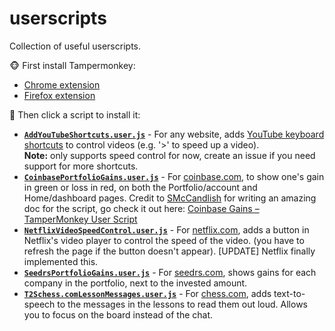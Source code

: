 # userscripts

Collection of useful userscripts.

🐵 First install Tampermonkey:
- [Chrome extension](https://chrome.google.com/webstore/detail/tampermonkey/dhdgffkkebhmkfjojejmpbldmpobfkfo)
- [Firefox extension](https://addons.mozilla.org/en-US/firefox/addon/tampermonkey/)

📜 Then click a script to install it:

- **[`AddYouTubeShortcuts.user.js`](https://raw.githubusercontent.com/kevduc/userscripts/master/AddYouTubeShortcuts.user.js)** - For any website, adds [YouTube keyboard shortcuts](https://support.google.com/youtube/answer/7631406) to control videos (e.g. '>' to speed up a video).  
  **Note:** only supports speed control for now, create an issue if you need support for more shortcuts.
- **[`CoinbasePortfolioGains.user.js`](https://raw.githubusercontent.com/kevduc/userscripts/master/CoinbasePortfolioGains.user.js)** - For [coinbase.com](https://coinbase.com), to show one's gain in green or loss in red, on both the Portfolio/account and Home/dashboard pages. Credit to [SMcCandlish](https://github.com/SMcCandlish) for writing an amazing doc for the script, go check it out here: [Coinbase Gains – TamperMonkey User Script](https://github.com/SMcCandlish/Coinbase_Gains_Tampermonkey_Script)
- **[`NetflixVideoSpeedControl.user.js`](https://raw.githubusercontent.com/kevduc/userscripts/master/NetflixVideoSpeedControl.user.js)** - For [netflix.com](https://netflix.com), adds a button in Netflix's video player to control the speed of the video. (you have to refresh the page if the button doesn't appear). [UPDATE] Netflix finally implemented this.
- **[`SeedrsPortfolioGains.user.js`](https://raw.githubusercontent.com/kevduc/userscripts/master/SeedrsPortfolioGains.user.js)** - For [seedrs.com](https://seedrs.com), shows gains for each company in the portfolio, next to the invested amount.
- **[`T2Schess.comLessonMessages.user.js`](https://raw.githubusercontent.com/kevduc/userscripts/master/T2Schess.comLessonMessages.user.js)** - For [chess.com](https://chess.com), adds text-to-speech to the messages in the lessons to read them out loud. Allows you to focus on the board instead of the chat.
